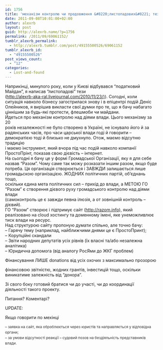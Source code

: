 ```yaml
---
id: 1756
title: 'механізм контролю чи продовження &#8220;листопадових&#8221; тез'
date: 2011-09-08T10:01:00+02:00
author: alexrb
layout: post
guid: http://alexrb.name/?p=1756
permalink: /2011/09/69061152/
tumblr_alexrb_permalink:
  - http://alexrb.tumblr.com/post/49155500526/69061152
tumblr_alexrb_id:
  - "49155500526"
post_views_count:
  - "12"
categories:
  - Lost-and-found
---
```

Наприкінці, минулого року, коли у Києві відбувався &#8220;податковий  
Майдан&#8221;, я написав &#8220;листопадові&#8221; тези  
([<http://alexrb-aka-ral.livejournal.com/2010/11/23/>)](http://alexrb-aka-ral.livejournal.com/2010/11/23/)). Согодні, коли  
ситуація навколо бізнесу загострилася знову і в епіцентрі подій Деніс  
Олейников, я вирішив викласти свої думки про те, що я бачу набагато  
ціннішим за будь-які протести, флешмоби чи майдани.  
Йдеться про механізм контролю над діями влади. Цього механізму за 20&#160;  
років незалежності не було створено в Україні, не існувало його й за  
радянських часів, про часи царської влади годі й говорити &#8211;  
демократією тоді й близько не дмухнуло. Отож, маємо відсутню традицію  
і маємо інструмент, який вчора під час подій навколо компанії  
ПростоПрінт, показав свою дієвість &#8211; інтернет.  
На сьогодні я бачу це у формі Громадської Організації, яку я для себе  
назвав &#8220;Разом&#8221;. Чому саме так можу розказати іншим разом, якщо буде  
потреба. Ця організація створюється і ЗАВЖДИ залишається лише  
громадьскою організацією. ЖОДНИХ політичних партій, об’єднань тощо,  
оскільки єдина мета політичних сил &#8211; прихід до влади, а МЕТОЮ ГО  
&#8220;Разом&#8221; є створення дієвого руху громадського контролю над діями влади  
(самоконтроль це є завжди певна ілюзія, а от зовнішній контроль &#8211;  
дієвий).  
ГО &#8220;Разом&#8221; створює і підтримує сайт ([<http://razom.info>](http://razom.info)), який  
реалізовано на cloud хостингу та доменному імені, яке унеможливлює  
тиск влади на ресурс.  
Над структурою сайту пропоную думати спільно, але точно бачу:  
&#8211; Гарячу тему (наприклад, найближчими днями це є ПростоПринт);  
&#8211; Корупційні скандали  
&#8211; Звіти народних депутатів усіх рівнів (їх власні та/або незалежна аналітика)  
&#8211; Юридична допомога (від аналогу РосЯми до ЖКГ проблем)

Фінансування ЛИШЕ donations від усіх охочих з максимально прозорою 

фінансовою звітністю, жодних грантів, інвестицій тощо, оскільки  
виникатиме залежність від &#8220;донора&#8221;. 

Зі свого боку готовий братися чи до участі, чи до координації  
діяльності такого проекту. 

Питання? Коментарі?

UPDATE:

Якщо говорити по мехінці

<span style="color: #333333;line-height: 18px;font-size: 12px">&#8211; заявка на сайт, яка оброблюється через юристів та направляється у відповідна органи;<br style="padding: 0px;margin: 0px" />&#8211; за умови відсутності реакції &#8211; судовий позов на бездіяльність представників влади.</span>